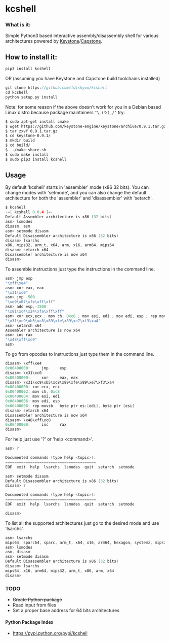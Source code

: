 # kcshell

### What is it:

Simple Python3 based interactive assembly/disassembly shell for various architectures powered by [Keystone](http://www.keystone-engine.org/)/[Capstone](http://www.capstone-engine.org/).

## How to install it:

```C
pip3 install kcshell
```

OR (assuming you have Keystone and Capstone build toolchains installed)

```C
git clone https://github.com/fdiskyou/kcshell
cd kcshell
python setup.py install
```

Note: for some reason if the above doesn't work for you in a Debian based Linux distro because package maintainers `¯\_(ツ)_/¯` try:

```bash
$ sudo apt-get install cmake
$ wget https://github.com/keystone-engine/keystone/archive/0.9.1.tar.gz
$ tar zxvf 0.9.1.tar.gz
$ cd keystone-0.9.1/
$ mkdir build
$ cd build/
$ ../make-share.sh 
$ sudo make install
$ sudo pip3 install kcshell
```

## Usage

By default 'kcshell' starts in 'assembler' mode (x86 32 bits). You can change modes with 'setmode', and you can also change the default architecture for both the 'assembler' and 'disassembler' with 'setarch'. 

```C
$ kcshell
-=[ kcshell 0.0.4 ]=-
Default Assembler architecture is x86 (32 bits)
asm> lsmodes
disasm, asm
asm> setmode disasm
Default Disassembler architecture is x86 (32 bits)
disasm> lsarchs
x86, mips32, arm_t, x64, arm, x16, arm64, mips64
disasm> setarch x64
Disassembler architecture is now x64
disasm> 
```

To assemble instructions just type the instructions in the command line.

```C
asm> jmp esp
"\xff\xe4"
asm> xor eax, eax
"\x31\xc0"
asm> jmp -500
"\xe9\x07\xfe\xff\xff"
asm> add esp,-1500
"\x81\xc4\x24\xfa\xff\xff"
asm> xor ecx,ecx ; mov ch, 0xc8 ; mov esi, edi ; mov edi, esp ; rep movsb
"\x31\xc9\xb5\xc8\x89\xfe\x89\xe7\xf3\xa4"
asm> setarch x64
Assembler architecture is now x64
asm> inc rax
"\x48\xff\xc0"
asm> 

```

To go from opcodes to instructions just type them in the command line.

```C
disasm> \xff\xe4
0x00400000:     jmp     esp
disasm> \x31\xc0
0x00400000:     xor     eax, eax
disasm> \x31\xc9\xb5\xc8\x89\xfe\x89\xe7\xf3\xa4
0x00400000:	xor	ecx, ecx
0x00400002:	mov	ch, 0xc8
0x00400004:	mov	esi, edi
0x00400006:	mov	edi, esp
0x00400008:	rep movsb	byte ptr es:[edi], byte ptr [esi]
disasm> setarch x64
Disassembler architecture is now x64
disasm> \x48\xff\xc0
0x00400000:     inc     rax
disasm> 

```

For help just use '?' or 'help \<command\>'.

```C
asm> ?

Documented commands (type help <topic>):
========================================
EOF  exit  help  lsarchs  lsmodes  quit  setarch  setmode

asm> setmode disasm
Default Disassembler architecture is x86 (32 bits)
disasm> ?

Documented commands (type help <topic>):
========================================
EOF  exit  help  lsarchs  lsmodes  quit  setarch  setmode

disasm>
```

To list all the supported architectures just go to the desired mode and use 'lsarchs'.

```C
asm> lsarchs
mips64, sparc64, sparc, arm_t, x64, x16, arm64, hexagon, systemz, mips32, ppc64, x86, arm, ppc32
asm> lsmodes
asm, disasm
asm> setmode disasm
Default Disassembler architecture is x86 (32 bits)
disasm> lsarchs
mips64, x16, arm64, mips32, arm_t, x86, arm, x64
disasm> 
```

### TODO

* ~~Create Python package~~
* Read input from files
* Set a proper base address for 64 bits architectures

#### Python Package Index

* https://pypi.python.org/pypi/kcshell
